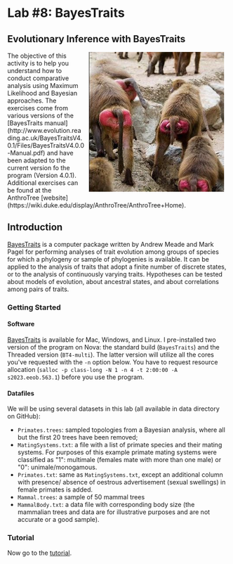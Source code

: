 # Lab #8: BayesTraits  
## Evolutionary Inference with BayesTraits  

<img src="./img/baboons.jpg" align="right" hspace="10">
The objective of this activity is to help you understand how to conduct comparative analysis using Maximum Likelihood and Bayesian approaches. 
The exercises come from various versions of the [BayesTraits manual](http://www.evolution.reading.ac.uk/BayesTraitsV4.0.1/Files/BayesTraitsV4.0.0-Manual.pdf) and have been adapted to the current version fo the program (Version 4.0.1).  
Additional exercises can be found at the AnthroTree [website](https://wiki.duke.edu/display/AnthroTree/AnthroTree+Home).

## Introduction
[BayesTraits](http://www.evolution.reading.ac.uk/BayesTrees.html) is a computer package written by Andrew Meade and Mark Pagel for performing analyses of trait evolution among groups of species for which a phylogeny or sample of phylogenies is available. 
It can be applied to the analysis of traits that adopt a finite number of discrete states, or to the analysis of continuously varying traits. 
Hypotheses can be tested about models of evolution, about ancestral states, and about correlations among pairs of traits.

### Getting Started  
#### Software  

[BayesTraits](http://www.evolution.reading.ac.uk/SoftwareMain.html) is available for Mac, Windows, and Linux. 
I pre-installed two version of the program on Nova: the standard build (`BayesTraits`) and the Threaded version (`BT4-multi`).
The latter version will utilize all the cores you've requested with the `-n` option below. 
You have to request resource allocation (`salloc -p class-long -N 1 -n 4 -t 2:00:00 -A s2023.eeob.563.1`) before you use the program.

#### Datafiles
We will be using several datasets in this lab (all available in data directory on GitHub):  

* `Primates.trees`: sampled topologies from a Bayesian analysis, 
   where all but the first 20 trees have been removed;  
* `MatingSystems.txt`: a file with a list of primate species and 
   their mating systems. For purposes of this example primate mating 
   systems were classified as "1": multimale (females mate with 
   more than one male) or "0": unimale/monogamous.
* `Primates.txt`: same as `MatingSystems.txt`, except an additional column with presence/ absence of oestrous advertisement (sexual swellings) in female primates is added. 
* `Mammal.trees`: a sample of 50 mammal trees 
* `MammalBody.txt`: a data file with corresponding body size (the mammalian trees and data are for illustrative purposes and are not accurate or a good sample).

### Tutorial
Now go to the [tutorial](./BayesTraits.md).
